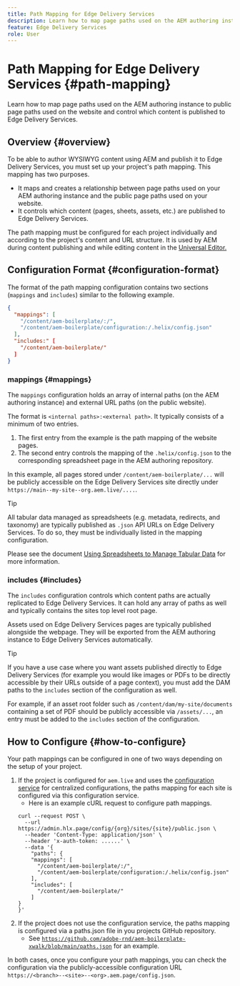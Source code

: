 ```yaml
---
title: Path Mapping for Edge Delivery Services
description: Learn how to map page paths used on the AEM authoring instance to public page paths used on the website and control which content is published to Edge Delivery Services.
feature: Edge Delivery Services
role: User
---
```


# Path Mapping for Edge Delivery Services {#path-mapping}

Learn how to map page paths used on the AEM authoring instance to public page paths used on the website and control which content is published to Edge Delivery Services.

## Overview {#overview}

To be able to author WYSIWYG content using AEM and publish it to Edge Delivery Services, you must set up your project's path mapping. This mapping has two purposes.

* It maps and creates a relationship between page paths used on your AEM authoring instance and the public page paths used on your website.
* It controls which content (pages, sheets, assets, etc.) are published to Edge Delivery Services.

The path mapping must be configured for each project individually and according to the project's content and URL structure. It is used by AEM during content publishing and while editing content in the [Universal Editor.](/help/sites-cloud/authoring/universal-editor/navigation.md)

## Configuration Format {#configuration-format}

The format of the path mapping configuration contains two sections (`mappings` and `includes`) similar to the following example.

```json
{
  "mappings": [
    "/content/aem-boilerplate/:/",
    "/content/aem-boilerplate/configuration:/.helix/config.json"
  ],
  "includes:" [
    "/content/aem-boilerplate/"
  ]
}
```

### mappings {#mappings}

The `mappings` configuration holds an array of internal paths (on the AEM authoring instance) and external URL paths (on the public website).

The format is `<internal paths>:<external path>`. It typically consists of a minimum of two entries.

1. The first entry from the example is the path mapping of the website pages. 
1. The second entry controls the mapping of the `.helix/config.json` to the corresponding spreadsheet page in the AEM authoring repository. 

In this example, all pages stored under `/content/aem-boilerplate/...` will be publicly accessible on the Edge Delivery Services site directly under `https://main--my-site--org.aem.live/....`.

>[!TIP]
>
>All tabular data managed as spreadsheets (e.g. metadata, redirects, and taxonomy) are typically published as `.json` API URLs on Edge Delivery Services. To do so, they must be individually listed in the mapping configuration.
>
>Please see the document [Using Spreadsheets to Manage Tabular Data](/help/edge/wysiwyg-authoring/tabular-data.md) for more information.

### includes {#includes}

The `includes` configuration controls which content paths are actually replicated to Edge Delivery Services. It can hold any array of paths as well and typically contains the sites top level root page.

Assets used on Edge Delivery Services pages are typically published alongside the webpage. They will be exported from the AEM authoring instance to Edge Delivery Services automatically.

>[!TIP]
>
>If you have a use case where you want assets published directly to Edge Delivery Services (for example you would like images or PDFs to be directly accessible by their URLs outside of a page context), you must add the DAM paths to the `includes` section of the configuration as well.
>
>For example, if an asset root folder such as `/content/dam/my-site/documents` containing a set of PDF should be publicly accessible via `/assets/...`, an entry must be added to the `includes` section of the configuration.

## How to Configure {#how-to-configure}

Your path mappings can be configured in one of two ways depending on the setup of your project.

1. If the project is configured for `aem.live` and uses the [configuration service](https://www.aem.live/docs/config-service-setup) for centralized configurations, the paths mapping for each site is configured via this configuration service.
   * Here is an example cURL request to configure path mappings.
   ```text
   curl --request POST \
     --url https://admin.hlx.page/config/{org}/sites/{site}/public.json \
     --header 'Content-Type: application/json' \
     --header 'x-auth-token: ......' \
     --data '{
       "paths": {
       "mappings": [
         "/content/aem-boilerplate/:/",
         "/content/aem-boilerplate/configuration:/.helix/config.json"
       ],
       "includes": [
         "/content/aem-boilerplate/"
       ]
   }
   }'
   ```
1. If the project does not use the configuration service, the paths mapping is configured via a paths.json file in you projects GitHub repository.
   * See [`https://github.com/adobe-rnd/aem-boilerplate-xwalk/blob/main/paths.json`](/https://github.com/adobe-rnd/aem-boilerplate-xwalk/blob/main/paths.json) for an example.

In both cases, once you configure your path mappings, you can check the configuration via the publicly-accessible configuration URL `https://<branch>--<site>--<org>.aem.page/config.json`.
